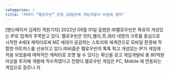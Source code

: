 ```yaml
---
categories: i
title: "캐릭터 “멜로우빈” 런칭 20일만에 게임개발사 비즘에 발탁"
---
```

[핸드메이커 김제민 객원기자] 2022년 09월 01일 출범한 ㈜멜로우빈은 특유의 개성있는 IP로 업계의 주목받고 있다. 멜로우빈은 민티,옐리,루,레리 네명의 크루를 중심으로 시작한 4세대 캐릭터로써 MZ 세대가 공감하는 스토리와 세계관으로 모바일 환경에 적합한 아트피스를 선보이고 있다.㈜비즘은 멜로우빈의 톡톡 튀고 개성있는 IP가 게임에 적용 되었을때 매력적인 캐릭터로 조명 될 수 있다는 확신을 갖고 게임개발비 총 80억원 이상을 투자해 개발에 착수하였다고 전했다.멜로우빈 게임은 PC, Mobile 에 연동되는 게임으로 장르나 자